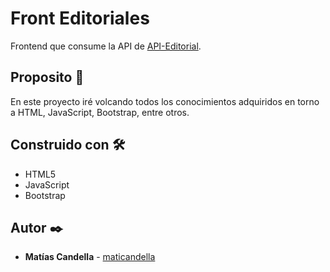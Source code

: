 # Front Editoriales

Frontend que consume la API de [API-Editorial](https://github.com/maticandella/API-Editorial).

## Proposito 🚀

En este proyecto iré volcando todos los conocimientos adquiridos en torno a HTML, JavaScript, Bootstrap, entre otros.

## Construido con 🛠️

* HTML5
* JavaScript
* Bootstrap

## Autor ✒️

* **Matías Candella** - [maticandella](https://github.com/maticandella)
